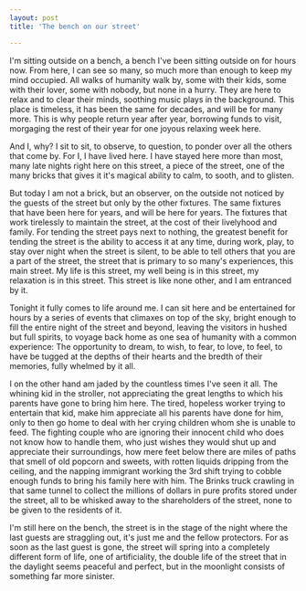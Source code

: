 ```yaml
---
layout: post
title: 'The bench on our street'

---
```


<p>I'm sitting outside on a bench, a bench I've been sitting outside on for hours now. From here, I can see so many, so much more than enough to keep my mind occupied. All walks of humanity walk by, some with their kids, some with their lover, some with nobody, but none in a hurry. They are here to relax and to clear their minds, soothing music plays in the background. This place is timeless, it has been the same for decades, and will be for many more. This is why people return year after year, borrowing funds to visit, morgaging the rest of their year for one joyous relaxing week here.</p>

<p>And I, why? I sit to sit, to observe, to question, to ponder over all the others that come by. For I, I have lived here. I have stayed here more than most, many late nights right here on this street, a piece of the street, one of the many bricks that gives it it's magical ability to calm, to sooth, and to glisten.</p>

<p>But today I am not a brick, but an observer, on the outside not noticed by the guests of the street but only by the other fixtures. The same fixtures that have been here for years, and will be here for years. The fixtures that work tirelessly to maintain the street, at the cost of their livelyhood and family. For tending the street pays next to nothing, the greatest benefit for tending the street is the ability to access it at any time, during work, play, to stay over night when the street is silent, to be able to tell others that you are a part of the street, the street that is primary to so many's experiences, this main street. My life is this street, my well being is in this street, my relaxation is in this street. This street is like none other, and I am entranced by it.</p>

<p>Tonight it fully comes to life around me. I can sit here and be entertained for hours by a series of events that climaxes on top of the sky, bright enough to fill the entire night of the street and beyond, leaving the visitors in hushed but full spirits, to voyage back home as one sea of humanity with a common experience: The opportunity to dream, to wish, to fear, to love, to feel, to have be tugged at the depths of their hearts and the bredth of their memories, fully whelmed by it all.</p>

<p>I on the other hand am jaded by the countless times I've seen it all. The whining kid in the stroller, not appreciating the great lengths to which his parents have gone to bring him here. The tired, hopeless worker trying to entertain that kid, make him appreciate all his parents have done for him, only to then go home to deal with her crying children whom she is unable to feed. The fighting couple who are ignoring their innocent child who does not know how to handle them, who just wishes they would shut up and appreciate their surroundings, how mere feet below there are miles of paths that smell of old popcorn and sweets, with rotten liquids dripping from the ceiling, and the napping immigrant working the 3rd shift trying to cobble enough funds to bring his family here with him. The Brinks truck crawling in that same tunnel to collect the millions of dollars in pure profits stored under the street, all to be whisked away to the shareholders of the street, none to be given to the residents of it.</p>

<p>I'm still here on the bench, the street is in the stage of the night where the last guests are straggling out, it's just me and the fellow protectors. For as soon as the last guest is gone, the street will spring into a completely different form of life, one of artificiality, the double life of the street that in the daylight seems peaceful and perfect, but in the moonlight consists of something far more sinister.</p>

